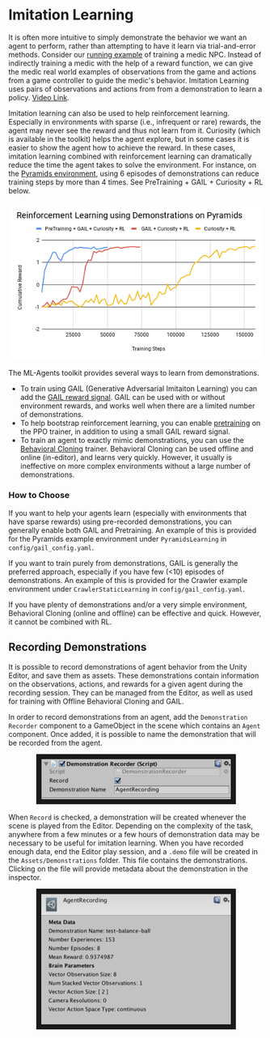 # Imitation Learning

It is often more intuitive to simply demonstrate the behavior we want an agent
to perform, rather than attempting to have it learn via trial-and-error methods.
Consider our
[running example](ML-Agents-Overview.md#running-example-training-npc-behaviors)
of training a medic NPC. Instead of indirectly training a medic with the help
of a reward function, we can give the medic real world examples of observations
from the game and actions from a game controller to guide the medic's behavior.
Imitation Learning uses pairs of observations and actions from
from a demonstration to learn a policy. [Video Link](https://youtu.be/kpb8ZkMBFYs).

Imitation learning can also be used to help reinforcement learning. Especially in
environments with sparse (i.e., infrequent or rare) rewards, the agent may never see
the reward and thus not learn from it. Curiosity (which is available in the toolkit) 
helps the agent explore, but in some cases
it is easier to show the agent how to achieve the reward. In these cases,
imitation learning combined with reinforcement learning can dramatically 
reduce the time the agent takes to solve the environment.
For instance, on the [Pyramids environment](Learning-Environment-Examples.md#pyramids),
using 6 episodes of demonstrations can reduce training steps by more than 4 times.
See PreTraining + GAIL + Curiosity + RL below.

<p align="center">
  <img src="images/mlagents-ImitationAndRL.png"
       alt="Using Demonstrations with Reinforcement Learning"
       width="700" border="0" />
</p>

The ML-Agents toolkit provides several ways to learn from demonstrations.

* To train using GAIL (Generative Adversarial Imitaiton Learning) you can add the
  [GAIL reward signal](Training-RewardSignals.md#the-gail-reward-signal). GAIL can be
  used with or without environment rewards, and works well when there are a limited
  number of demonstrations.
* To help bootstrap reinforcement learning, you can enable
  [pretraining](Training-PPO.md#optional-pretraining-using-demonstrations)
  on the PPO trainer, in addition to using a small GAIL reward signal.
* To train an agent to exactly mimic demonstrations, you can use the
  [Behavioral Cloning](Training-Behavioral-Cloning.md) trainer. Behavioral Cloning can be
  used offline and online (in-editor), and learns very quickly. However, it usually is ineffective
  on more complex environments without a large number of demonstrations.

### How to Choose

If you want to help your agents learn (especially with environments that have sparse rewards)
using pre-recorded demonstrations, you can generally enable both GAIL and Pretraining.
An example of this is provided for the Pyramids example environment under
 `PyramidsLearning` in `config/gail_config.yaml`.

If you want to train purely from demonstrations, GAIL is generally the preferred approach, especially
if you have few (<10) episodes of demonstrations. An example of this is provided for the Crawler example
environment under `CrawlerStaticLearning` in `config/gail_config.yaml`.

If you have plenty of demonstrations and/or a very simple environment, Behavioral Cloning
(online and offline) can be effective and quick. However, it cannot be combined with RL.

## Recording Demonstrations

It is possible to record demonstrations of agent behavior from the Unity Editor,
and save them as assets. These demonstrations contain information on the
observations, actions, and rewards for a given agent during the recording session.
They can be managed from the Editor, as well as used for training with Offline
Behavioral Cloning and GAIL.

In order to record demonstrations from an agent, add the `Demonstration Recorder`
component to a GameObject in the scene which contains an `Agent` component.
Once added, it is possible to name the demonstration that will be recorded
from the agent.

<p align="center">
  <img src="images/demo_component.png"
       alt="BC Teacher Helper"
       width="375" border="10" />
</p>

When `Record` is checked, a demonstration will be created whenever the scene
is played from the Editor. Depending on the complexity of the task, anywhere
from a few minutes or a few hours of demonstration data may be necessary to
be useful for imitation learning. When you have recorded enough data, end
the Editor play session, and a `.demo` file will be created in the
`Assets/Demonstrations` folder. This file contains the demonstrations.
Clicking on the file will provide metadata about the demonstration in the
inspector.

<p align="center">
  <img src="images/demo_inspector.png"
       alt="BC Teacher Helper"
       width="375" border="10" />
</p>

